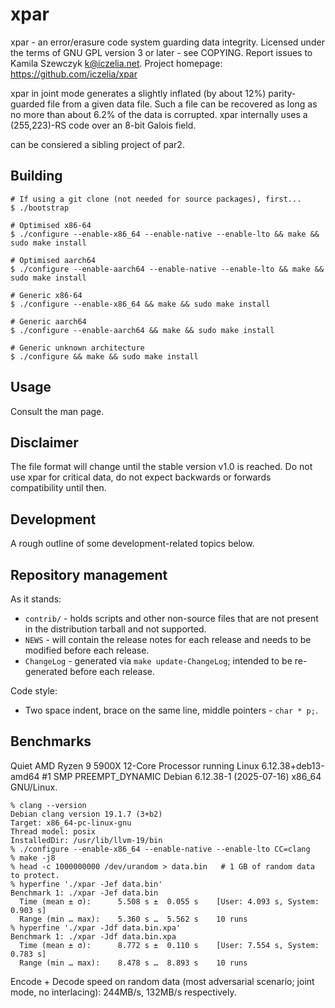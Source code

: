 # xpar
xpar - an error/erasure code system guarding data integrity.
Licensed under the terms of GNU GPL version 3 or later - see COPYING.
Report issues to Kamila Szewczyk <k@iczelia.net>.
Project homepage: https://github.com/iczelia/xpar

xpar in joint mode generates a slightly inflated (by about 12%) parity-guarded
file from a given data file. Such a file can be recovered as long as no more
than about 6.2% of the data is corrupted. xpar internally uses a (255,223)-RS
code over an 8-bit Galois field.

can be consiered a sibling project of par2.

## Building

```
# If using a git clone (not needed for source packages), first...
$ ./bootstrap

# Optimised x86-64
$ ./configure --enable-x86_64 --enable-native --enable-lto && make && sudo make install

# Optimised aarch64
$ ./configure --enable-aarch64 --enable-native --enable-lto && make && sudo make install

# Generic x86-64
$ ./configure --enable-x86_64 && make && sudo make install

# Generic aarch64
$ ./configure --enable-aarch64 && make && sudo make install

# Generic unknown architecture
$ ./configure && make && sudo make install
```

## Usage

Consult the man page.

## Disclaimer

The file format will change until the stable version v1.0 is reached.
Do not use xpar for critical data, do not expect backwards or forwards
compatibility until then.

## Development 

A rough outline of some development-related topics below.

## Repository management

As it stands:
- `contrib/` - holds scripts and other non-source files that are not present
  in the distribution tarball and not supported.
- `NEWS` - will contain the release notes for each release and needs to be
  modified before each release.
- `ChangeLog` - generated via `make update-ChangeLog`; intended to be
  re-generated before each release.

Code style:
- Two space indent, brace on the same line, middle pointers - `char * p;`.

## Benchmarks

Quiet AMD Ryzen 9 5900X 12-Core Processor running Linux 6.12.38+deb13-amd64 #1 SMP PREEMPT_DYNAMIC Debian 6.12.38-1 (2025-07-16) x86_64 GNU/Linux.

```
% clang --version
Debian clang version 19.1.7 (3+b2)
Target: x86_64-pc-linux-gnu
Thread model: posix
InstalledDir: /usr/lib/llvm-19/bin
% ./configure --enable-x86_64 --enable-native --enable-lto CC=clang
% make -j8
% head -c 1000000000 /dev/urandom > data.bin   # 1 GB of random data to protect.
% hyperfine './xpar -Jef data.bin'
Benchmark 1: ./xpar -Jef data.bin
  Time (mean ± σ):      5.508 s ±  0.055 s    [User: 4.093 s, System: 0.903 s]
  Range (min … max):    5.360 s …  5.562 s    10 runs
% hyperfine './xpar -Jdf data.bin.xpa'
Benchmark 1: ./xpar -Jdf data.bin.xpa
  Time (mean ± σ):      8.772 s ±  0.110 s    [User: 7.554 s, System: 0.783 s]
  Range (min … max):    8.478 s …  8.893 s    10 runs
```

Encode + Decode speed on random data (most adversarial scenario; joint mode, no interlacing): 244MB/s, 132MB/s respectively.

